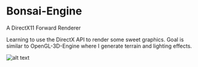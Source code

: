 # Bonsai-Engine
A DirectX11 Forward Renderer

Learning to use the DirectX API to render some sweet graphics.
Goal is similar to OpenGL-3D-Engine where I generate terrain and lighting effects. 

![alt text](https://i.imgur.com/g2SjQje.png)

